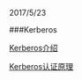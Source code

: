 2017/5/23

###Kerberos

[Kerberos介绍](http://www.cnblogs.com/jankie/archive/2011/08/22/2149285.html)

[Kerberos认证原理](http://blog.csdn.net/wulantian/article/details/42418231)
